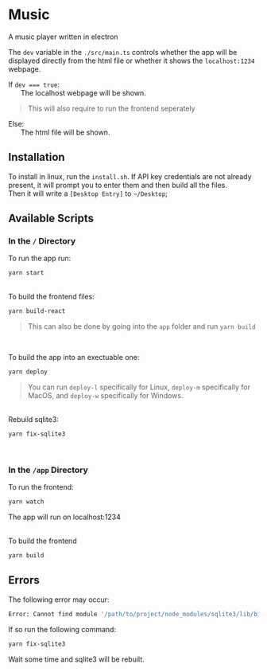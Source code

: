 # Music

A music player written in electron

The `dev` variable in the `./src/main.ts` controls whether the app will be displayed directly from the html file or whether it shows the `localhost:1234` webpage.

If `dev === true`: <br>
&emsp;&ensp; The localhost webpage will be shown.

> This will also require to run the frontend seperately

Else: <br>
&emsp;&ensp; The html file will be shown.

## Installation

To install in linux, run the `install.sh`. If API key credentials are not already present, it will prompt you to enter them and then build all the files.
<br>
Then it will write a `[Desktop Entry]` to `~/Desktop`;

## Available Scripts

### In the `/` Directory

To run the app run:

```sh
yarn start
```

<br>
To build the frontend files:

```sh
yarn build-react
```

> This can also be done by going into the `app` folder and run `yarn build`

<br>

To build the app into an exectuable one:

```sh
yarn deploy
```

> You can run `deploy-l` specifically for Linux, `deploy-m` specifically for MacOS, and `deploy-w` specifically for Windows.

<br>
Rebuild sqlite3:

```sh
yarn fix-sqlite3
```

<br>

### In the `/app` Directory

To run the frontend:

```sh
yarn watch
```

The app will run on localhost:1234

<br>
To build the frontend

```sh
yarn build
```

## Errors

The following error may occur:

```sh
Error: Cannot find module '/path/to/project/node_modules/sqlite3/lib/binding/electron-v7.1-linux-x64/node_sqlite3.node'
```

If so run the following command:

```sh
yarn fix-sqlite3
```

Wait some time and sqlite3 will be rebuilt.
